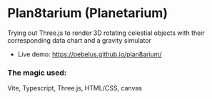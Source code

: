 # Plan8tarium (Planetarium)
Trying out Three.js to render 3D rotating celestial objects with their corresponding data chart and a gravity simulator<br>
- Live demo: https://oebelus.github.io/plan8arium/
### The magic used: 
Vite, Typescript, Three.js, HTML/CSS, canvas
